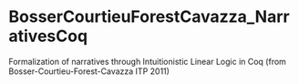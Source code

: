 # BosserCourtieuForestCavazza_NarrativesCoq
Formalization of narratives through Intuitionistic Linear Logic in Coq (from Bosser-Courtieu-Forest-Cavazza ITP 2011)
